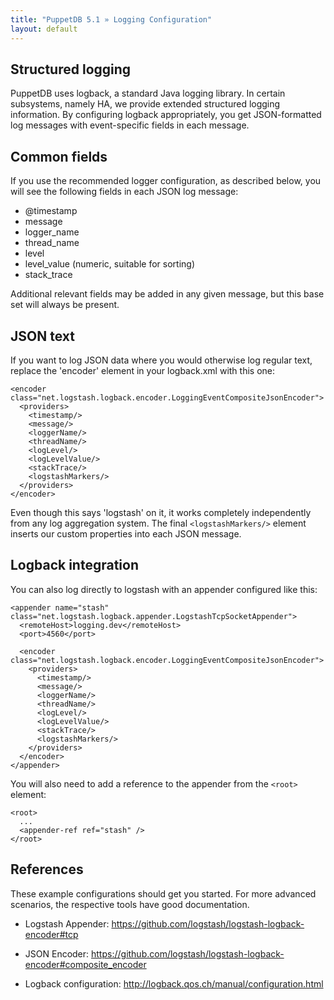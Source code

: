 ```yaml
---
title: "PuppetDB 5.1 » Logging Configuration"
layout: default
---
```


Structured logging
-----

PuppetDB uses logback, a standard Java logging library. In certain subsystems,
namely HA, we provide extended structured logging information. By configuring
logback appropriately, you get JSON-formatted log messages with event-specific
fields in each message.

## Common fields

If you use the recommended logger configuration, as described below, you will
see the following fields in each JSON log message:

* @timestamp
* message
* logger_name
* thread_name
* level
* level_value (numeric, suitable for sorting)
* stack_trace

Additional relevant fields may be added in any given message, but this base set
will always be present.

## JSON text

If you want to log JSON data where you would otherwise log regular text, replace the 'encoder' element in
your logback.xml with this one:

    <encoder class="net.logstash.logback.encoder.LoggingEventCompositeJsonEncoder">
      <providers>
        <timestamp/>
        <message/>
        <loggerName/>
        <threadName/>
        <logLevel/>
        <logLevelValue/>
        <stackTrace/>
        <logstashMarkers/>
      </providers>
    </encoder>

Even though this says 'logstash' on it, it works completely independently from
any log aggregation system. The final `<logstashMarkers/>` element inserts our
custom properties into each JSON message.

## Logback integration

You can also log directly to logstash with an appender configured like this:

    <appender name="stash" class="net.logstash.logback.appender.LogstashTcpSocketAppender">
      <remoteHost>logging.dev</remoteHost>
      <port>4560</port>

      <encoder class="net.logstash.logback.encoder.LoggingEventCompositeJsonEncoder">
        <providers>
          <timestamp/>
          <message/>
          <loggerName/>
          <threadName/>
          <logLevel/>
          <logLevelValue/>
          <stackTrace/>
          <logstashMarkers/>
        </providers>
      </encoder>
    </appender>

You will also need to add a reference to the appender from the `<root>` element:

    <root>
      ...
      <appender-ref ref="stash" />
    </root>

## References

These example configurations should get you started. For more advanced
scenarios, the respective tools have good documentation.

* Logstash Appender: https://github.com/logstash/logstash-logback-encoder#tcp

* JSON Encoder: https://github.com/logstash/logstash-logback-encoder#composite_encoder

* Logback configuration: http://logback.qos.ch/manual/configuration.html
